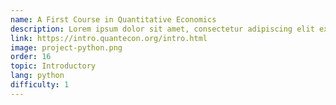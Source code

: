 ```yaml
---
name: A First Course in Quantitative Economics
description: Lorem ipsum dolor sit amet, consectetur adipiscing elit ex ea commodo consequat.
link: https://intro.quantecon.org/intro.html
image: project-python.png
order: 16
topic: Introductory
lang: python
difficulty: 1
---
```

